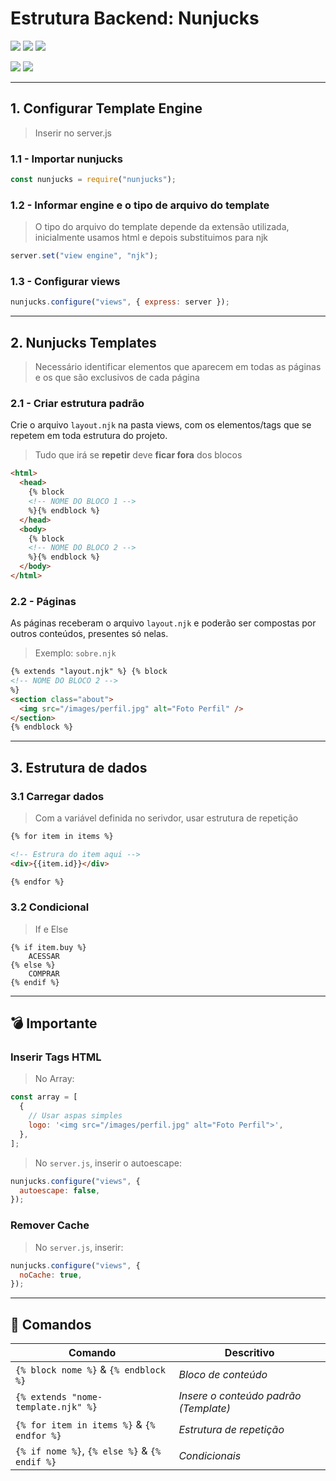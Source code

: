 # **Estrutura Backend**: Nunjucks

[![](https://img.shields.io/badge/1.-Configurar%20Template%20Engine-4969D7?style=flat-square&labelColor=21275C)](#1-configurar-template-engine)
[![](https://img.shields.io/badge/2.-Nunjucks%20Templates-4969D7?style=flat-square&labelColor=21275C)](#2-nunjucks-templates)
[![](https://img.shields.io/badge/3.-Estrutura%20de%20dados-4969D7?style=flat-square&labelColor=21275C)](#3-estrutura-de-dados)

[![](https://img.shields.io/badge/‣%20Importante-000033?style=flat-square)](#bomb-importante)
[![](https://img.shields.io/badge/‣%20Comandos-000033?style=flat-square)](#speech_balloon-comandos)

---

## **1.** Configurar Template Engine

> Inserir no server.js

### **1.1** - Importar nunjucks

```javascript
const nunjucks = require("nunjucks");
```

### **1.2** - Informar engine e o tipo de arquivo do template

> O tipo do arquivo do template depende da extensão utilizada, inicialmente usamos html e depois substituimos para njk

```javascript
server.set("view engine", "njk");
```

### **1.3** - Configurar views

```javascript
nunjucks.configure("views", { express: server });
```

---

## **2.** Nunjucks Templates

> Necessário identificar elementos que aparecem em todas as páginas e os que são exclusivos de cada página

### **2.1** - Criar estrutura padrão

Crie o arquivo `layout.njk` na pasta views, com os elementos/tags que se repetem em toda estrutura do projeto.

> Tudo que irá se **repetir** deve **ficar fora** dos blocos

```html
<html>
  <head>
    {% block
    <!-- NOME DO BLOCO 1 -->
    %}{% endblock %}
  </head>
  <body>
    {% block
    <!-- NOME DO BLOCO 2 -->
    %}{% endblock %}
  </body>
</html>
```

### **2.2** - Páginas

As páginas receberam o arquivo `layout.njk` e poderão ser compostas por outros conteúdos, presentes só nelas.

> Exemplo: `sobre.njk`

```html
{% extends "layout.njk" %} {% block
<!-- NOME DO BLOCO 2 -->
%}
<section class="about">
  <img src="/images/perfil.jpg" alt="Foto Perfil" />
</section>
{% endblock %}
```

---

## **3.** Estrutura de dados

### **3.1** Carregar dados

> Com a variável definida no serivdor, usar estrutura de repetição

```html
{% for item in items %}

<!-- Estrura do item aqui -->
<div>{{item.id}}</div>

{% endfor %}
```

### **3.2** Condicional

> If e Else

```
{% if item.buy %}
    ACESSAR
{% else %}
    COMPRAR
{% endif %}
```

---

## :bomb: Importante

### Inserir Tags HTML

> No Array:

```javascript
const array = [
  {
    // Usar aspas simples
    logo: '<img src="/images/perfil.jpg" alt="Foto Perfil">',
  },
];
```

> No `server.js`, inserir o autoescape:

```javascript
nunjucks.configure("views", {
  autoescape: false,
});
```

### Remover Cache

> No `server.js`, inserir:

```javascript
nunjucks.configure("views", {
  noCache: true,
});
```

---

## **:speech_balloon:** Comandos

| **Comando**                                   | **Descritivo**                        |
| --------------------------------------------- | ------------------------------------- |
| `{% block nome %}` & `{% endblock %}`         | _Bloco de conteúdo_                   |
| `{% extends "nome-template.njk" %}`           | _Insere o conteúdo padrão (Template)_ |
| `{% for item in items %}` & `{% endfor %}`    | _Estrutura de repetição_              |
| `{% if nome %}`, `{% else %}` & `{% endif %}` | _Condicionais_                        |
